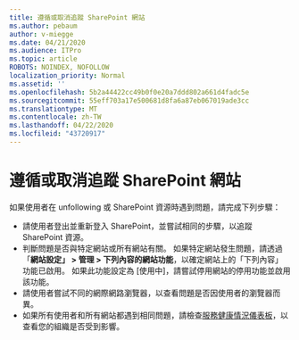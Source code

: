 ```yaml
---
title: 遵循或取消追蹤 SharePoint 網站
ms.author: pebaum
author: v-miegge
ms.date: 04/21/2020
ms.audience: ITPro
ms.topic: article
ROBOTS: NOINDEX, NOFOLLOW
localization_priority: Normal
ms.assetid: ''
ms.openlocfilehash: 5b2a44422cc49b0f0e20a7ddd802a661d4fadc5e
ms.sourcegitcommit: 55eff703a17e500681d8fa6a87eb067019ade3cc
ms.translationtype: MT
ms.contentlocale: zh-TW
ms.lasthandoff: 04/22/2020
ms.locfileid: "43720917"
---
```

# <a name="follow-or-un-follow-a-sharepoint-site"></a>遵循或取消追蹤 SharePoint 網站

如果使用者在 unfollowing 或 SharePoint 資源時遇到問題，請完成下列步驟：

* 請使用者登出並重新登入 SharePoint，並嘗試相同的步驟，以追蹤 SharePoint 資源。
* 判斷問題是否與特定網站或所有網站有關。 如果特定網站發生問題，請透過「**網站設定」 > 管理 > 下列內容的網站功能**，以確定網站上的「下列內容」功能已啟用。 如果此功能設定為 [使用中]，請嘗試停用網站的停用功能並啟用該功能。
* 請使用者嘗試不同的網際網路瀏覽器，以查看問題是否因使用者的瀏覽器而異。
* 如果所有使用者和所有網站都遇到相同問題，請檢查[服務健康情況儀表板](https://admin.microsoft.com/AdminPortal/Home#/servicehealth)，以查看您的組織是否受到影響。
